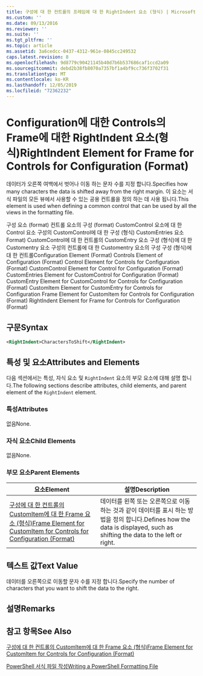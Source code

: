 ```yaml
---
title: 구성에 대 한 컨트롤의 프레임에 대 한 RightIndent 요소 (형식) | Microsoft Docs
ms.custom: ''
ms.date: 09/13/2016
ms.reviewer: ''
ms.suite: ''
ms.tgt_pltfrm: ''
ms.topic: article
ms.assetid: 3a6cedcc-0437-4312-961e-0845cc249532
caps.latest.revision: 8
ms.openlocfilehash: 9d8779c90421145b40d7b6b537686caf1ccd2a09
ms.sourcegitcommit: debd2b38fb8070a7357bf1a4bf9cc736f3702f31
ms.translationtype: MT
ms.contentlocale: ko-KR
ms.lasthandoff: 12/05/2019
ms.locfileid: "72362232"
---
```

# <a name="rightindent-element-for-frame-for-controls-for-configuration-format"></a><span data-ttu-id="86081-102">Configuration에 대한 Controls의 Frame에 대한 RightIndent 요소(형식)</span><span class="sxs-lookup"><span data-stu-id="86081-102">RightIndent Element for Frame for Controls for Configuration (Format)</span></span>

<span data-ttu-id="86081-103">데이터가 오른쪽 여백에서 벗어나 이동 하는 문자 수를 지정 합니다.</span><span class="sxs-lookup"><span data-stu-id="86081-103">Specifies how many characters the data is shifted away from the right margin.</span></span> <span data-ttu-id="86081-104">이 요소는 서식 파일의 모든 뷰에서 사용할 수 있는 공용 컨트롤을 정의 하는 데 사용 됩니다.</span><span class="sxs-lookup"><span data-stu-id="86081-104">This element is used when defining a common control that can be used by all the views in the formatting file.</span></span>

<span data-ttu-id="86081-105">구성 요소 (format) 컨트롤 요소의 구성 (format) CustomControl 요소에 대 한 Control 요소 구성의 CustomControl에 대 한 구성 (형식) CustomEntries 요소 Format) CustomControl에 대 한 컨트롤의 CustomEntry 요소 구성 (형식)에 대 한 Customentry 요소 구성의 컨트롤에 대 한 Customentry 요소의 구성 구성 (형식)에 대 한 컨트롤</span><span class="sxs-lookup"><span data-stu-id="86081-105">Configuration Element (Format) Controls Element of Configuration (Format) Control Element for Controls for Configuration (Format) CustomControl Element for Control for Configuration (Format) CustomEntries Element for CustomControl for Configuration (Format) CustomEntry Element for CustomControl for Controls for Configuration (Format) CustomItem Element for CustomEntry for Controls for Configuration Frame Element for CustomItem for Controls for Configuration (Format) RightIndent Element for Frame for Controls for Configuration (Format)</span></span>

## <a name="syntax"></a><span data-ttu-id="86081-106">구문</span><span class="sxs-lookup"><span data-stu-id="86081-106">Syntax</span></span>

```xml
<RightIndent>CharactersToShift</RightIndent>
```

## <a name="attributes-and-elements"></a><span data-ttu-id="86081-107">특성 및 요소</span><span class="sxs-lookup"><span data-stu-id="86081-107">Attributes and Elements</span></span>

<span data-ttu-id="86081-108">다음 섹션에서는 특성, 자식 요소 및 `RightIndent` 요소의 부모 요소에 대해 설명 합니다.</span><span class="sxs-lookup"><span data-stu-id="86081-108">The following sections describe attributes, child elements, and parent element of the `RightIndent` element.</span></span>

### <a name="attributes"></a><span data-ttu-id="86081-109">특성</span><span class="sxs-lookup"><span data-stu-id="86081-109">Attributes</span></span>

<span data-ttu-id="86081-110">없음</span><span class="sxs-lookup"><span data-stu-id="86081-110">None.</span></span>

### <a name="child-elements"></a><span data-ttu-id="86081-111">자식 요소</span><span class="sxs-lookup"><span data-stu-id="86081-111">Child Elements</span></span>

<span data-ttu-id="86081-112">없음</span><span class="sxs-lookup"><span data-stu-id="86081-112">None.</span></span>

### <a name="parent-elements"></a><span data-ttu-id="86081-113">부모 요소</span><span class="sxs-lookup"><span data-stu-id="86081-113">Parent Elements</span></span>

|<span data-ttu-id="86081-114">요소</span><span class="sxs-lookup"><span data-stu-id="86081-114">Element</span></span>|<span data-ttu-id="86081-115">설명</span><span class="sxs-lookup"><span data-stu-id="86081-115">Description</span></span>|
|-------------|-----------------|
|[<span data-ttu-id="86081-116">구성에 대 한 컨트롤의 CustomItem에 대 한 Frame 요소 (형식)</span><span class="sxs-lookup"><span data-stu-id="86081-116">Frame Element for CustomItem for Controls for Configuration (Format)</span></span>](./frame-element-for-customitem-for-controls-for-configuration-format.md)|<span data-ttu-id="86081-117">데이터를 왼쪽 또는 오른쪽으로 이동 하는 것과 같이 데이터를 표시 하는 방법을 정의 합니다.</span><span class="sxs-lookup"><span data-stu-id="86081-117">Defines how the data is displayed, such as shifting the data to the left or right.</span></span>|

## <a name="text-value"></a><span data-ttu-id="86081-118">텍스트 값</span><span class="sxs-lookup"><span data-stu-id="86081-118">Text Value</span></span>

<span data-ttu-id="86081-119">데이터를 오른쪽으로 이동할 문자 수를 지정 합니다.</span><span class="sxs-lookup"><span data-stu-id="86081-119">Specify the number of characters that you want to shift the data to the right.</span></span>

## <a name="remarks"></a><span data-ttu-id="86081-120">설명</span><span class="sxs-lookup"><span data-stu-id="86081-120">Remarks</span></span>

## <a name="see-also"></a><span data-ttu-id="86081-121">참고 항목</span><span class="sxs-lookup"><span data-stu-id="86081-121">See Also</span></span>

[<span data-ttu-id="86081-122">구성에 대 한 컨트롤의 CustomItem에 대 한 Frame 요소 (형식)</span><span class="sxs-lookup"><span data-stu-id="86081-122">Frame Element for CustomItem for Controls for Configuration (Format)</span></span>](./frame-element-for-customitem-for-controls-for-configuration-format.md)

[<span data-ttu-id="86081-123">PowerShell 서식 파일 작성</span><span class="sxs-lookup"><span data-stu-id="86081-123">Writing a PowerShell Formatting File</span></span>](./writing-a-powershell-formatting-file.md)
